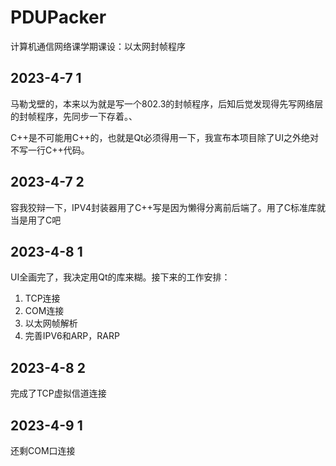 # PDUPacker

计算机通信网络课学期课设：以太网封帧程序

## 2023-4-7 1

马勒戈壁的，本来以为就是写一个802.3的封帧程序，后知后觉发现得先写网络层的封帧程序，先同步一下存着。、

C++是不可能用C++的，也就是Qt必须得用一下，我宣布本项目除了UI之外绝对不写一行C++代码。

## 2023-4-7 2

容我狡辩一下，IPV4封装器用了C++写是因为懒得分离前后端了。用了C标准库就当是用了C吧

## 2023-4-8 1

UI全画完了，我决定用Qt的库来糊。接下来的工作安排：

1. TCP连接
2. COM连接
3. 以太网帧解析
4. 完善IPV6和ARP，RARP

## 2023-4-8 2

完成了TCP虚拟信道连接

## 2023-4-9 1

还剩COM口连接
